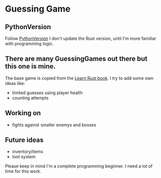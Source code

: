 # Guessing Game

## PythonVersion
Follow [PythonVersion](https://github.com/coHipa/guessing_game_py)
I don't update the Rust version, until I'm more familiar with programming logic.

## There are many GuessingGames out there but this one is mine.
The base game is copied from the [Learn Rust book](https://doc.rust-lang.org/book/ch02-00-guessing-game-tutorial.html).
I try to add some own ideas like:
- limited guesses using player health
- counting attempts

## Working on
- fights against smaller enemys and bosses

## Future ideas
- inventory/items
- loot system

Please keep in mind I'm a complete programming beginner. I need a lot of time for this work.

